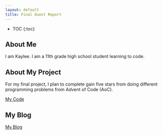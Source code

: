 ```yaml
---
layout: default
title: Final Quest Report
---
```


* TOC
{:toc}

## About Me

I am Kaylee. I am a 11th grade high school student learning to code.

## About My Project

For my final project, I plan to complete gain five stars from doing different programming problems from Advent of Code (AoC).

[My Code](Advent_of_Code_Problems.ipynb)

## My Blog

[My Blog](blog.html)
